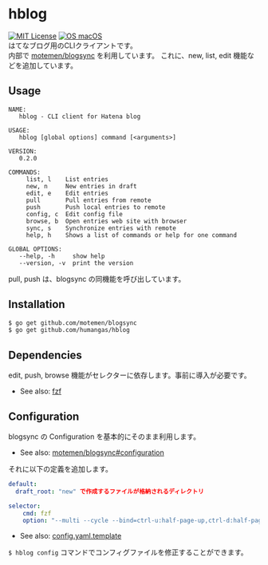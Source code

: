 # hblog
[![MIT License](http://img.shields.io/badge/license-MIT-blue.svg?style=flat)](LICENSE)
[![OS macOS](https://img.shields.io/badge/OS-macOS-blue.svg)](OS)  
はてなブログ用のCLIクライアントです。  
内部で [motemen/blogsync](https://github.com/motemen/blogsync) を利用しています。
これに、new, list, edit 機能などを追加しています。


## Usage
```
NAME:
   hblog - CLI client for Hatena blog

USAGE:
   hblog [global options] command [<arguments>]

VERSION:
   0.2.0

COMMANDS:
     list, l    List entries
     new, n     New entries in draft
     edit, e    Edit entries
     pull       Pull entries from remote
     push       Push local entries to remote
     config, c  Edit config file
     browse, b  Open entries web site with browser
     sync, s    Synchronize entries with remote
     help, h    Shows a list of commands or help for one command

GLOBAL OPTIONS:
   --help, -h     show help
   --version, -v  print the version

```

pull, push は、blogsync の同機能を呼び出しています。



## Installation
```bash
$ go get github.com/motemen/blogsync
$ go get github.com/humangas/hblog
```

## Dependencies
edit, push, browse 機能がセレクターに依存します。事前に導入が必要です。
- See also: [fzf](https://github.com/junegunn/fzf)


## Configuration
blogsync の Configuration を基本的にそのまま利用します。
- See also: [motemen/blogsync#configuration](https://github.com/motemen/blogsync#configuration)

それに以下の定義を追加します。
```yaml
default:
  draft_root: "new" で作成するファイルが格納されるディレクトリ

selector: 
    cmd: fzf
    option: "--multi --cycle --bind=ctrl-u:half-page-up,ctrl-d:half-page-down"
```
- See also: [config.yaml.template](https://github.com/humangas/hblog/blob/master/config.yaml.template)


`$ hblog config` コマンドでコンフィグファイルを修正することができます。


